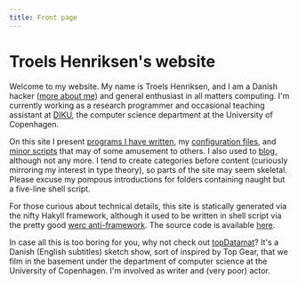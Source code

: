 ```yaml
---
title: Front page
---
```


Troels Henriksen's website
================================

Welcome to my website.  My name is Troels Henriksen, and I am a Danish
hacker ([more about me][1]) and general enthusiast in all matters
computing.  I'm currently working as a research programmer and
occasional teaching assistant at [DIKU][diku], the computer science
department at the University of Copenhagen.

On this site I present [programs I have written][2], my [configuration
files][3], and [minor scripts][4] that may of some amusement to
others.  I also used to [blog][5], although not any more.  I tend to
create categories before content (curiously mirroring my interest in
type theory), so parts of the site may seem skeletal.  Please excuse
my pompous introductions for folders containing naught but a five-line
shell script.

For those curious about technical details, this site is statically
generated via the nifty Hakyll framework, although it used to be
written in shell script via the pretty good [werc anti-framework][6].
The source code is available [here][sigkillsource].

In case all this is too boring for you, why not check out
[topDatamat][7]?  It's a Danish (English subtitles) sketch show, sort
of inspired by Top Gear, that we film in the basement under the
department of computer science at the University of Copenhagen.  I'm
involved as writer and (very poor) actor.

[1]: /me.html
[2]: /programs
[3]: /config
[4]: /hacks
[5]: /blog
[6]: http://werc.cat-v.org/
[7]: http://topdatamat.dk
[sigkillsource]: http://github.com/Athas/sigkill.dk
[diku]: http://diku.dk
